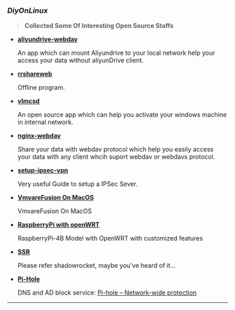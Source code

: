### *DiyOnLinux*

> **Collected Some Of Interesting Open Source Staffs**

- [**aliyundrive-webdav**](aliyundrive-webdav)

  An app which can mount Aliyundrive to your local network help your access your data without aliyunDrive client.

- [**rrshareweb**](rrshare)

  Offline program.

- [**vlmcsd**](vlmcsd)

  An open source app which can help you activate your windows machine in internal network.

- **[nginx-webdav](nginx-webdav)**

  Share your data with webdav protocol which help you easily access your data with any client whcih suport webdav or webdavs protocol.

- **[setup-ipsec-vpn](https://github.com/hwdsl2/setup-ipsec-vpn)**

  Very useful Guide to setup a IPSec Sever.

- **[VmvareFusion On MacOS](VmvareFusion)**

  VmvareFusion On MacOS

- **[RaspberryPi with openWRT](RaspberryPi)**

  RaspberryPi-4B Model with OpenWRT with customized features 

- **[SSR](ssr)**

  Please refer shadowrocket, maybe you've heard of it...

- **[Pi-Hole ](Pi-hole)**

  DNS and AD block service: [Pi-hole – Network-wide protection](https://pi-hole.net/)

---
